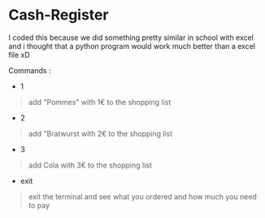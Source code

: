 # Cash-Register

I coded this because we did something pretty similar in school with excel and i thought that a python program would work much better than a excel file xD

Commands :
- 1 
> add "Pommes" with 1€ to the shopping list
- 2
> add "Bratwurst with 2€ to the shopping list
- 3
> add Cola with 3€ to the shopping list
- exit 
> exit the terminal and see what you ordered and how much you need to pay
